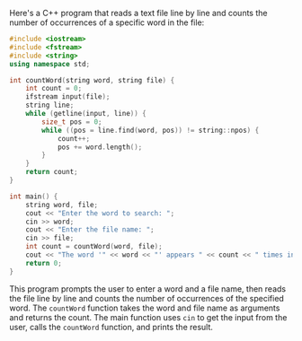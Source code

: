 Here's a C++ program that reads a text file line by line and counts the number of occurrences of a specific word in the file:
```cpp
#include <iostream>
#include <fstream>
#include <string>
using namespace std;

int countWord(string word, string file) {
    int count = 0;
    ifstream input(file);
    string line;
    while (getline(input, line)) {
        size_t pos = 0;
        while ((pos = line.find(word, pos)) != string::npos) {
            count++;
            pos += word.length();
        }
    }
    return count;
}

int main() {
    string word, file;
    cout << "Enter the word to search: ";
    cin >> word;
    cout << "Enter the file name: ";
    cin >> file;
    int count = countWord(word, file);
    cout << "The word '" << word << "' appears " << count << " times in the file." << endl;
    return 0;
}
```
This program prompts the user to enter a word and a file name, then reads the file line by line and counts the number of occurrences of the specified word. The `countWord` function takes the word and file name as arguments and returns the count. The main function uses `cin` to get the input from the user, calls the `countWord` function, and prints the result.
